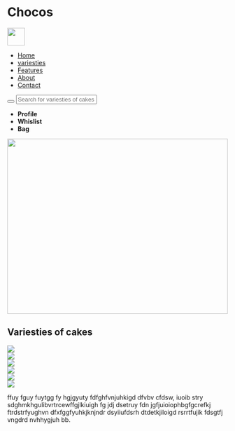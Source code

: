 <!DOCTYPE html>
<html lang="en">
<head>
  <meta charset="UTF-8">
  <meta http-equiv="X-UA-Compatible" content="IE=Edge">
  <meta name="viewport" content="width=device-width, initial-scale=1">
  <title>choco</title>
  <link rel="stylesheet" href="style.css">
</head>
<body>
  <div>
    <h1>Chocos</h1>
    <div class="header">
      <div class="header-left">
        <div class="logo">
          <img src="/imagges/1345999.png" height="40">
        </div>
        <div class="menu">
          <ul>
            <li><a href="">Home</a></li>
            <li><a href="">variesties</a></li>
            <li><a href="">Features</a></li>
            <li><a href="">About</a></li>
            <li><a href="">Contact</a></li>
          </ul>
        </div>
      </div>
      <div class="header-right">
        <form>
          <button><i class="fa-solid fa-magnifying-glass"></i></button>
          <input type="text" name="" placeholder="Search for variesties of cakes">
        </form>
        <div class="profile">
          <ul>
            <li><i class="fa-regular fa-user"></i><b>Profile</b></li>
            <li><i class="fa-regular fa-heart"></i><b>Whislist</b></li>
            <li><i class="fa-solid fa-bag-shopping"></i><b>Bag</b></li>
          </ul>
        </div>
      </div>
    </div>
    <div class="banner">
      <img src="/imagges/delicious-cup-cake_752325-48941.jpg" width="100%" height="400px">
    </div>
    <div class="brands">
      <h2> Variesties of cakes </h2>
      <div class="brandrow">
        <div class="branditem">
          <img src="/imagges/mini-cakes-with-various-fillings_115919-79617.jpg">
        </div>
         <div class="branditem">
          <img src="/imagges/delicious-cup-cake_752325-48941.jpg">
        </div>
        <div class="branditem">
          <img src="/imagges/1345999.png">
        </div>
        <div class="branditem">
          <img src="/imagges/1345999.png">
        </div>
        <div class="branditem">
          <img src="/imagges/mini-cakes-with-various-fillings_115919-79617.jpg">
        </div>
        <div class="branditem">
          <img src="/imagges/mini-cakes-with-various-fillings_115919-79617.jpg">
        </div>
      </div>
    </div>
    <div class="text">
      <p>ffuy fguy fuytgg fy hgjgyuty  fdfghfvnjuhkigd dfvbv cfdsw, iuoib stry  sdghmkhgulibvrtrcewffgjlkiuigh fg jdj dsetruy fdn jgfjuioiophbgfgcrefkj ftrdstrfyughvn dfxfggfyuhkjknjndr dsyiiufdsrh dtdetkjiloigd rsrrtfujik fdsgtfj  vngdrd nvhhygjuh bb.</p>
    </div>
  </div>
  <script src="main.js"></script>
</body>
</html>